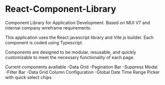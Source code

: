# React-Component-Library
Component Library for Application Development. Based on MUI V7 and internal company wireframe requirements.

This application uses the React javascript library and Vite js builder. Each component is coded using Typescript.

Components are designed to be modular, resusable, and quickly customizable to meet the necessary functionality of each page. 

Current components available
-Data Grid
-Pagination Bar
-Suppress Modal
-Filter Bar
-Data Grid Column Configuration
-Global Date Time Range Picker with quick select chips
